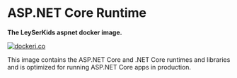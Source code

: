 # ASP.NET Core Runtime
**The LeySerKids aspnet docker image.**

[![dockeri.co](https://dockeri.co/image/leyserkids/aspnet)](https://hub.docker.com/r/leyserkids/aspnet)


This image contains the ASP.NET Core and .NET Core runtimes and libraries and is optimized for running ASP.NET Core apps in production.